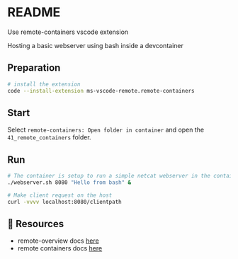 # README

Use remote-containers vscode extension  

Hosting a basic webserver using bash inside a devcontainer  

## Preparation

```sh
# install the extension
code --install-extension ms-vscode-remote.remote-containers
```

## Start

Select ```remote-containers: Open folder in container``` and open the `41_remote_containers` folder. 

## Run

```sh
# The container is setup to run a simple netcat webserver in the container
./webserver.sh 8080 "Hello from bash" &
```

```sh
# Make client request on the host
curl -vvvv localhost:8080/clientpath
```

## 👀 Resources

* remote-overview docs [here](https://code.visualstudio.com/docs/remote/remote-overview)  
* remote containers docs [here](https://code.visualstudio.com/docs/remote/containers)  
